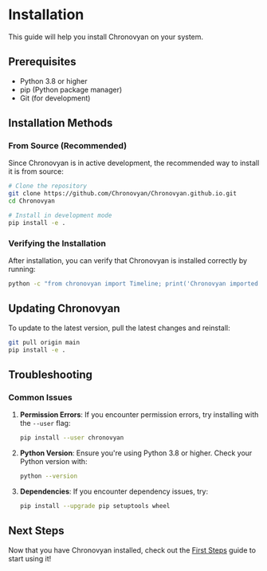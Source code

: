 # Installation

This guide will help you install Chronovyan on your system.

## Prerequisites

- Python 3.8 or higher
- pip (Python package manager)
- Git (for development)

## Installation Methods

### From Source (Recommended)

Since Chronovyan is in active development, the recommended way to install it is from source:

```bash
# Clone the repository
git clone https://github.com/Chronovyan/Chronovyan.github.io.git
cd Chronovyan

# Install in development mode
pip install -e .
```

### Verifying the Installation

After installation, you can verify that Chronovyan is installed correctly by running:

```bash
python -c "from chronovyan import Timeline; print('Chronovyan imported successfully')"
```

## Updating Chronovyan

To update to the latest version, pull the latest changes and reinstall:

```bash
git pull origin main
pip install -e .
```

## Troubleshooting

### Common Issues

1. **Permission Errors**: If you encounter permission errors, try installing with the `--user` flag:
   ```bash
   pip install --user chronovyan
   ```

2. **Python Version**: Ensure you're using Python 3.8 or higher. Check your Python version with:
   ```bash
   python --version
   ```

3. **Dependencies**: If you encounter dependency issues, try:
   ```bash
   pip install --upgrade pip setuptools wheel
   ```

## Next Steps

Now that you have Chronovyan installed, check out the [First Steps](first-steps.md) guide to start using it!
